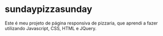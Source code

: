 # sundaypizzasunday
Este é meu projeto de página responsiva de pizzaria, que aprendi a fazer utilizando Javascript, CSS, HTML e JQuery.
